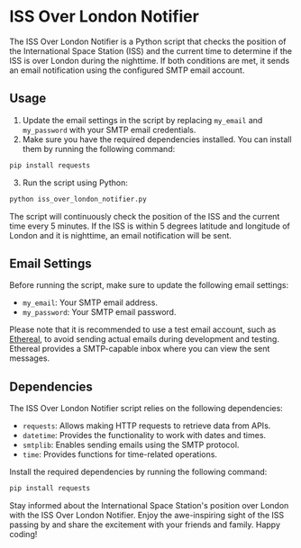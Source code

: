 # ISS Over London Notifier

The ISS Over London Notifier is a Python script that checks the position of the International Space Station (ISS) and the current time to determine if the ISS is over London during the nighttime. If both conditions are met, it sends an email notification using the configured SMTP email account.

## Usage

1. Update the email settings in the script by replacing `my_email` and `my_password` with your SMTP email credentials.
2. Make sure you have the required dependencies installed. You can install them by running the following command:

```bash
pip install requests
```

3. Run the script using Python:

```bash
python iss_over_london_notifier.py
```

The script will continuously check the position of the ISS and the current time every 5 minutes. If the ISS is within 5 degrees latitude and longitude of London and it is nighttime, an email notification will be sent.

## Email Settings

Before running the script, make sure to update the following email settings:

- `my_email`: Your SMTP email address.
- `my_password`: Your SMTP email password.

Please note that it is recommended to use a test email account, such as [Ethereal](https://ethereal.email), to avoid sending actual emails during development and testing. Ethereal provides a SMTP-capable inbox where you can view the sent messages.

## Dependencies

The ISS Over London Notifier script relies on the following dependencies:

- `requests`: Allows making HTTP requests to retrieve data from APIs.
- `datetime`: Provides the functionality to work with dates and times.
- `smtplib`: Enables sending emails using the SMTP protocol.
- `time`: Provides functions for time-related operations.

Install the required dependencies by running the following command:

```bash
pip install requests
```

Stay informed about the International Space Station's position over London with the ISS Over London Notifier. Enjoy the awe-inspiring sight of the ISS passing by and share the excitement with your friends and family. Happy coding!